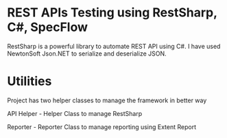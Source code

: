 # REST APIs Testing using RestSharp, C#, SpecFlow

RestSharp is a powerful library to automate REST API using C#. I have used NewtonSoft Json.NET to serialize and deserialize JSON.

# Utilities
Project has two helper classes to manage the framework in better way

API Helper - Helper Class to manage RestSharp

Reporter - Reporter Class to manage reporting using Extent Report

